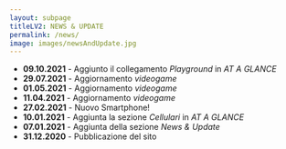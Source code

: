 ```yaml
---
layout: subpage
titleLV2: NEWS & UPDATE
permalink: /news/
image: images/newsAndUpdate.jpg
---
```


* **09.10.2021** - Aggiunto il collegamento *Playground* in *AT A GLANCE*
* **29.07.2021** - Aggiornamento *videogame*
* **01.05.2021** - Aggiornamento *videogame*
* **11.04.2021** - Aggiornamento *videogame*
* **27.02.2021** - Nuovo Smartphone!
* **10.01.2021** - Aggiunta la sezione *Cellulari* in *AT A GLANCE*
* **07.01.2021** - Aggiunta della sezione *News & Update*
* **31.12.2020** - Pubblicazione del sito
